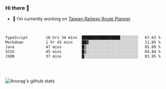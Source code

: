 ### Hi there 👋

- 🔭 I’m currently working on [Taiwan Railway Route Planner](https://github.com/Taiwan-Railway-Route-Planner)

<br/>

<!--START_SECTION:waka-->

```txt
TypeScript        10 hrs 34 mins  █████████████████░░░░░░░░   67.63 %
Markdown          1 hr 43 mins    ██▓░░░░░░░░░░░░░░░░░░░░░░   11.05 %
Java              47 mins         █▒░░░░░░░░░░░░░░░░░░░░░░░   05.09 %
SCSS              45 mins         █▒░░░░░░░░░░░░░░░░░░░░░░░   04.84 %
JSON              37 mins         █░░░░░░░░░░░░░░░░░░░░░░░░   03.95 %
```

<!--END_SECTION:waka-->

<br/>
<br/>

![Anurag's github stats](https://github-readme-stats.vercel.app/api?username=DepickereSven&show_icons=true&theme=tokyonight)



<!--
**DepickereSven/DepickereSven** is a ✨ _special_ ✨ repository because its `README.md` (this file) appears on your GitHub profile.

Here are some ideas to get you started:

- 🔭 I’m currently working on ...
- 🌱 I’m currently learning ...
- 👯 I’m looking to collaborate on ...
- 🤔 I’m looking for help with ...
- 💬 Ask me about ...
- 📫 How to reach me: ...
- 😄 Pronouns: ...
- ⚡ Fun fact: ...
-->
